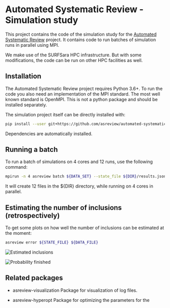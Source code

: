 # Automated Systematic Review - Simulation study

This project contains the code of the simulation study for the [Automated
Systematic Review](https://github.com/asreview/automated-systematic-review)
project. It contains code to run batches of simulation runs in parallel using MPI.

We make use of the SURFSara HPC infrastructure. But with some modifications,
the code can be run on other HPC facilities as well.

## Installation 

The Automated Systematic Review project requires Python 3.6+. To run the code you
also need an implementation of the MPI standard. The most well known standard is OpenMPI.
This is not a python package and should be installed separately.

The simulation project itself can be directly installed with: 

```bash
pip install --user git+https://github.com/asreview/automated-systematic-review-simulations
```
Dependencies are automatically installed.

## Running a batch

To run a batch of simulations on 4 cores and 12 runs, use the following command:

```bash
mpirun -n 4 asreview batch ${DATA_SET} --state_file ${DIR}/results.json --n_runs 12
```

It will create 12 files in the ${DIR} directory, while running on 4 cores in parallel.


## Estimating the number of inclusions (retrospectively)


To get some plots on how well the number of inclusions can be estimated at the moment:

```bash
asreview error ${STATE_FILE} ${DATA_FILE}
```

![Estimated inclusions](https://github.com/asreview/asreview-pro/automated-systematic-review-simulations/master/docs/inc_estimate.png)

![Probability finished](https://github.com/asreview/asreview-pro/automated-systematic-review-simulations/master/docs/prob_finished.png)

## Related packages

- asreview-visualization
	Package for visualization of log files.

- asreview-hyperopt
	Package for optimizing the parameters for the 
